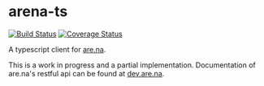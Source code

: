 # arena-ts
[![Build Status](https://travis-ci.org/e-e-e/arena-ts.svg?branch=master)](https://travis-ci.org/e-e-e/arena-ts)
[![Coverage Status](https://coveralls.io/repos/github/e-e-e/arena-ts/badge.svg?branch=master)](https://coveralls.io/github/e-e-e/arena-ts?branch=master)

A typescript client for [are.na](are.na).

This is a work in progress and a partial implementation.
Documentation of are.na's restful api can be found at [dev.are.na](dev.are.na).
